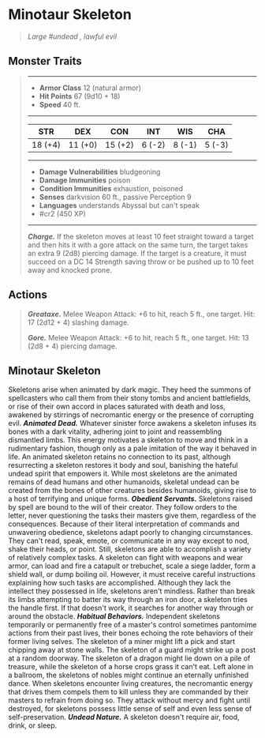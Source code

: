 # Minotaur Skeleton
>*Large #undead , lawful evil*
## Monster Traits
>___
>- **Armor Class** 12 (natural armor)
>- **Hit Points** 67 (9d10 + 18)
>- **Speed** 40 ft.
>___
>|STR|DEX|CON|INT|WIS|CHA|
>|:---:|:---:|:---:|:---:|:---:|:---:|
>|18 (+4)|11 (+0)|15 (+2)|6 (-2)|8 (-1)|5 (-3)|
>___
>- **Damage Vulnerabilities** bludgeoning
>- **Damage Immunities** poison
>- **Condition Immunities** exhaustion, poisoned
>- **Senses** darkvision 60 ft., passive Perception 9
>- **Languages** understands Abyssal but can't speak
>- #cr2 (450 XP)
>___
>***Charge.*** If the skeleton moves at least 10 feet straight toward a target and then hits it with a gore attack on the same turn, the target takes an extra 9 (2d8) piercing damage. If the target is a creature, it must succeed on a DC 14 Strength saving throw or be pushed up to 10 feet away and knocked prone.  
>
## Actions
>***Greataxe.*** Melee Weapon Attack: +6 to hit, reach 5 ft., one target. Hit: 17 (2d12 + 4) slashing damage.  
>
>***Gore.*** Melee Weapon Attack: +6 to hit, reach 5 ft., one target. Hit: 13 (2d8 + 4) piercing damage.
## Minotaur Skeleton
Skeletons arise when animated by dark magic. They heed the summons of spellcasters who call them from their stony tombs and ancient battlefields, or rise of their own accord in places saturated with death and loss, awakened by stirrings of necromantic energy or the presence of corrupting evil.
***Animated Dead.*** Whatever sinister force awakens a skeleton infuses its bones with a dark vitality, adhering joint to joint and reassembling dismantled limbs. This energy motivates a skeleton to move and think in a rudimentary fashion, though only as a pale imitation of the way it behaved in life. An animated skeleton retains no connection to its past, although resurrecting a skeleton restores it body and soul, banishing the hateful undead spirit that empowers it.
While most skeletons are the animated remains of dead humans and other humanoids, skeletal undead can be created from the bones of other creatures besides humanoids, giving rise to a host of terrifying and unique forms.
***Obedient Servants.*** Skeletons raised by spell are bound to the will of their creator. They follow orders to the letter, never questioning the tasks their masters give them, regardless of the consequences. Because of their literal interpretation of commands and unwavering obedience, skeletons adapt poorly to changing circumstances. They can't read, speak, emote, or communicate in any way except to nod, shake their heads, or point. Still, skeletons are able to accomplish a variety of relatively complex tasks.
A skeleton can fight with weapons and wear armor, can load and fire a catapult or trebuchet, scale a siege ladder, form a shield wall, or dump boiling oil. However, it must receive careful instructions explaining how such tasks are accomplished.
Although they lack the intellect they possessed in life, skeletons aren't mindless. Rather than break its limbs attempting to batter its way through an iron door, a skeleton tries the handle first. If that doesn't work, it searches for another way through or around the obstacle.
***Habitual Behaviors.*** Independent skeletons temporarily or permanently free of a master's control sometimes pantomime actions from their past lives, their bones echoing the rote behaviors of their former living selves. The skeleton of a miner might lift a pick and start chipping away at stone walls. The skeleton of a guard might strike up a post at a random doorway. The skeleton of a dragon might lie down on a pile of treasure, while the skeleton of a horse crops grass it can't eat. Left alone in a ballroom, the skeletons of nobles might continue an eternally unfinished dance.
When skeletons encounter living creatures, the necromantic energy that drives them compels them to kill unless they are commanded by their masters to refrain from doing so. They attack without mercy and fight until destroyed, for skeletons possess little sense of self and even less sense of self-preservation.
***Undead Nature.*** A skeleton doesn't require air, food, drink, or sleep.
